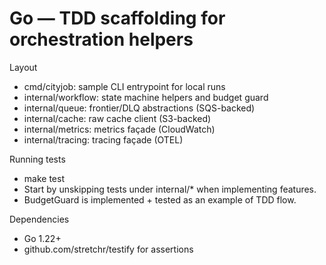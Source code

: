# Go — TDD scaffolding for orchestration helpers

Layout
- cmd/cityjob: sample CLI entrypoint for local runs
- internal/workflow: state machine helpers and budget guard
- internal/queue: frontier/DLQ abstractions (SQS-backed)
- internal/cache: raw cache client (S3-backed)
- internal/metrics: metrics façade (CloudWatch)
- internal/tracing: tracing façade (OTEL)

Running tests
- make test
- Start by unskipping tests under internal/* when implementing features.
- BudgetGuard is implemented + tested as an example of TDD flow.

Dependencies
- Go 1.22+
- github.com/stretchr/testify for assertions